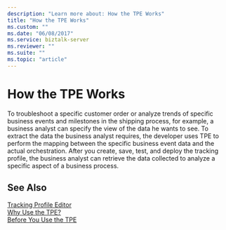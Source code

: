 ```yaml
---
description: "Learn more about: How the TPE Works"
title: "How the TPE Works"
ms.custom: ""
ms.date: "06/08/2017"
ms.service: biztalk-server
ms.reviewer: ""
ms.suite: ""
ms.topic: "article"
---
```

# How the TPE Works
To troubleshoot a specific customer order or analyze trends of specific business events and milestones in the shipping process, for example, a business analyst can specify the view of the data he wants to see. To extract the data the business analyst requires, the developer uses TPE to perform the mapping between the specific business event data and the actual orchestration. After you create, save, test, and deploy the tracking profile, the business analyst can retrieve the data collected to analyze a specific aspect of a business process.  
  
## See Also  
 [Tracking Profile Editor](../core/tracking-profile-editor.md)   
 [Why Use the TPE?](../core/why-use-the-tpe.md)   
 [Before You Use the TPE](../core/before-you-use-the-tpe.md)
